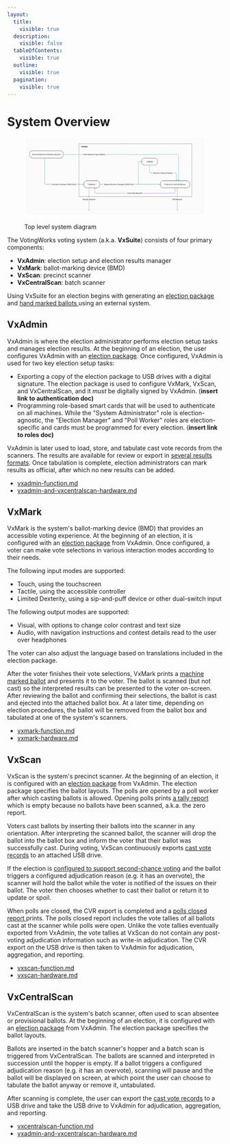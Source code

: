 ```yaml
---
layout:
  title:
    visible: true
  description:
    visible: false
  tableOfContents:
    visible: true
  outline:
    visible: true
  pagination:
    visible: true
---
```


# System Overview

<figure><img src=".gitbook/assets/image (6).png" alt=""><figcaption><p>Top level system diagram</p></figcaption></figure>

The VotingWorks voting system (a.k.a. **VxSuite**) consists of four primary components:&#x20;

* **VxAdmin**: election setup and election results manager
* **VxMark**: ballot-marking device (BMD)
* **VxScan**: precinct scanner
* **VxCentralScan**: batch scanner

Using VxSuite for an election begins with generating an [election package](system-overview/election-package/) and [hand marked ballots ](system-overview/hand-marked-ballots.md)using an external system.&#x20;

## VxAdmin

VxAdmin is where the election administrator performs election setup tasks and manages election results. At the beginning of an election, the user configures VxAdmin with an [election package](system-overview/election-package/). Once configured, VxAdmin is used for two key election setup tasks:

* Exporting a copy of the election package to USB drives with a digital signature. The election package is used to configure VxMark, VxScan, and VxCentralScan, and it _must_ be digitally signed by VxAdmin. (**insert link to authentication doc)**
* Programming role-based smart cards that will be used to authenticate on all machines. While the "System Administrator" role is election-agnostic, the "Election Manager" and "Poll Worker" roles are election-specific and cards must be programmed for every election. (**insert link to roles doc)**

VxAdmin is later used to load, store, and tabulate cast vote records from the scanners. The results are available for review or export in [several results formats](system-overview/vxadmin-results-exports/). Once tabulation is complete, election administrators can mark results as official, after which no new results can be added.

* [vxadmin-function.md](system-overview/vxadmin-function.md "mention")
* [vxadmin-and-vxcentralscan-hardware.md](system-overview/vxadmin-and-vxcentralscan-hardware.md "mention")

## VxMark

VxMark is the system's ballot-marking device (BMD) that provides an accessible voting experience. At the beginning of an election, it is configured with an [election package](system-overview/election-package/) from VxAdmin. Once configured, a voter can make vote selections in various interaction modes according to their needs.

The following input modes are supported:

* Touch, using the touchscreen
* Tactile, using the accessible controller
* Limited Dexterity, using a sip-and-puff device or other dual-switch input

The following output modes are supported:

* Visual, with options to change color contrast and text size
* Audio, with navigation instructions and contest details read to the user over headphones

The voter can also adjust the language based on translations included in the election package.&#x20;

After the voter finishes their vote selections, VxMark prints a [machine marked ballot](system-overview/machine-marked-ballots.md) and presents it to the voter. The ballot is scanned (but not cast) so the interpreted results can be presented to the voter on-screen. After reviewing the ballot and confirming their selections, the ballot is cast and ejected into the attached ballot box. At a later time, depending on election procedures, the ballot will be removed from the ballot box and tabulated at one of the system's scanners.

* [vxmark-function.md](system-overview/vxmark-function.md "mention")
* [vxmark-hardware.md](system-overview/vxmark-hardware.md "mention")

## VxScan

VxScan is the system's precinct scanner. At the beginning of an election, it is configured with an [election package](system-overview/election-package/) from VxAdmin. The election package specifies the ballot layouts. The polls are opened by a poll worker after which casting ballots is allowed. Opening polls prints [a tally report](system-overview/vxscan-polls-reports.md) which is empty because no ballots have been scanned, a.k.a. the zero report.&#x20;

Voters cast ballots by inserting their ballots into the scanner in any orientation. After interpreting the scanned ballot, the scanner will drop the ballot into the ballot box and inform the voter that their ballot was successfully cast. During voting, VxScan continuously exports [cast vote records](system-overview/cast-vote-records.md) to an attached USB drive.

If the election is [configured to support second-chance voting](system-overview/election-package/#system-settings) and the ballot triggers a configured adjudication reason (e.g. it has an overvote), the scanner will hold the ballot while the voter is notified of the issues on their ballot. The voter then chooses whether to cast their ballot or return it to update or spoil.

When polls are closed, the CVR export is completed and a [polls closed report ](system-overview/vxscan-polls-reports.md)prints. The polls closed report includes the vote tallies of all ballots cast at the scanner while polls were open. Unlike the vote tallies eventually exported from VxAdmin, the vote tallies at VxScan do not contain any post-voting adjudication information such as write-in adjudication. The CVR export on the USB drive is then taken to VxAdmin for adjudication, aggregation, and reporting.

* [vxscan-function.md](system-overview/vxscan-function.md "mention")
* [vxscan-hardware.md](system-overview/vxscan-hardware.md "mention")

## VxCentralScan

VxCentralScan is the system's batch scanner, often used to scan absentee or provisional ballots. At the beginning of an election, it is configured with an [election package](system-overview/election-package/) from VxAdmin. The election package specifies the ballot layouts.

Ballots are inserted in the batch scanner's hopper and a batch scan is triggered from VxCentralScan. The ballots are scanned and interpreted in succession until the hopper is empty. If a ballot triggers a configured adjudication reason (e.g. it has an overvote), scanning will pause and the ballot will be displayed on screen, at which point the user can choose to tabulate the ballot anyway or remove it, untabulated.

After scanning is complete, the user can export the [cast vote records](system-overview/cast-vote-records.md) to a USB drive and take the USB drive to VxAdmin for adjudication, aggregation, and reporting.

* [vxcentralscan-function.md](system-overview/vxcentralscan-function.md "mention")
* [vxadmin-and-vxcentralscan-hardware.md](system-overview/vxadmin-and-vxcentralscan-hardware.md "mention")
